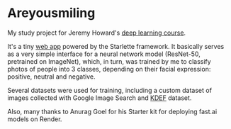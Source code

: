 # Areyousmiling 

My study project for Jeremy Howard's [deep learning course](https://course.fast.ai).

It's a tiny [web app](http://areyousmiling.smolianinov.com:8080) powered by the Starlette framework. It basically serves as a very simple interface for a neural network model (ResNet-50, pretrained on ImageNet), which, in turn, was trained by me to classify photos of people into 3 classes, depending on their facial expression: positive, neutral and negative.

Several datasets were used for training, including a custom dataset of images collected with Google Image Search and [KDEF](http://kdef.se/) dataset.

Also, many thanks to Anurag Goel for his Starter kit for deploying fast.ai models on Render.
